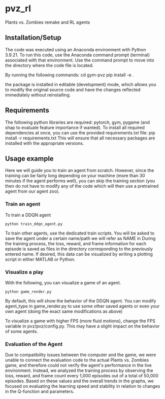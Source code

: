 # pvz_rl
Plants vs. Zombies remake and RL agents

## Installation/Setup
The code was executed using an Anaconda environment with Python 3.9.21.
To run this code, use the Anaconda command prompt (terminal) associated with that environment.
Use the command prompt to move into the directory where the code file is located.

By running the following commands:
cd gym-pvz
pip install -e .

the package is installed in editable (development) mode,
which allows you to modify the original source code and have the changes reflected immediately without reinstalling.


## Requirements
The following python libraries are required: pytorch, gym, pygame (and shap to evaluate feature importance if wanted).
To install all required dependencies at once, you can use the provided requirements.txt file:
pip install -r requirements.txt
This will ensure that all necessary packages are installed with the appropriate versions.



## Usage example
Here we will guide you to train an agent from scratch. However, since the training can be fairly long depending on your machine (more than 30 minutes if the agent performs well), you can skip the training section (you then do not have to modify any of the code which will then use a pretrained agent from our agent zoo).

### Train an agent
To train a DDQN agent

```
python train_ddqn_agent.py
```
To train other agents, use the dedicated train scripts. You will be asked to save the agent under a certain name/path we will refer as NAME in 
During the training process, the loss, reward, and frame information for each episode is saved as files in the directory corresponding to the previously entered name.
If desired, this data can be visualized by writing a plotting script in either MATLAB or Python.



### Visualize a play
With the following, you can visualize a game of an agent.
```
python game_render.py
```
By default, this will show the behavior of the DDQN agent. You can modify agent_type in game_render.py to use some other saved agents or even your own agent (doing the exact same modifications as above)

To visualize a game with higher FPS (more fluid motions), change the FPS variable in pvz/pvz/config.py. This may have a slight impact on the behavior of some agents.

### Evaluation of the Agent
Due to compatibility issues between the computer and the game, we were unable to connect the evaluation code to the actual Plants vs. Zombies game, and therefore could not verify the agent's performance in the live environment.
Instead, we analyzed the training process by observing the loss, reward, and frame count every 1,000 episodes out of a total of 50,000 episodes. Based on these values and the overall trends in the graphs, we focused on evaluating the learning speed and stability in relation to changes in the Q-function and parameters.


